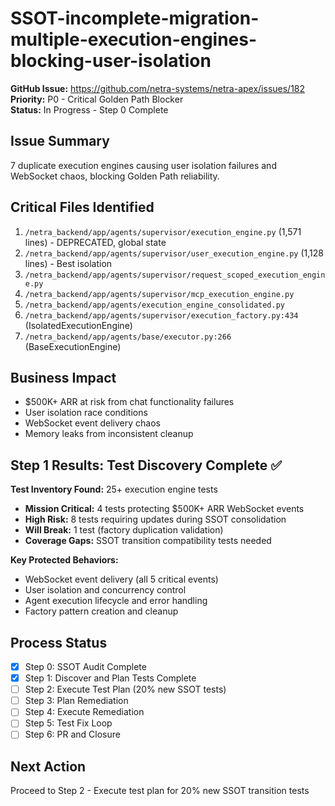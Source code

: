 # SSOT-incomplete-migration-multiple-execution-engines-blocking-user-isolation

**GitHub Issue:** https://github.com/netra-systems/netra-apex/issues/182  
**Priority:** P0 - Critical Golden Path Blocker  
**Status:** In Progress - Step 0 Complete

## Issue Summary
7 duplicate execution engines causing user isolation failures and WebSocket chaos, blocking Golden Path reliability.

## Critical Files Identified
1. `/netra_backend/app/agents/supervisor/execution_engine.py` (1,571 lines) - DEPRECATED, global state
2. `/netra_backend/app/agents/supervisor/user_execution_engine.py` (1,128 lines) - Best isolation 
3. `/netra_backend/app/agents/supervisor/request_scoped_execution_engine.py`
4. `/netra_backend/app/agents/supervisor/mcp_execution_engine.py`
5. `/netra_backend/app/agents/execution_engine_consolidated.py`
6. `/netra_backend/app/agents/supervisor/execution_factory.py:434` (IsolatedExecutionEngine)
7. `/netra_backend/app/agents/base/executor.py:266` (BaseExecutionEngine)

## Business Impact
- $500K+ ARR at risk from chat functionality failures
- User isolation race conditions
- WebSocket event delivery chaos
- Memory leaks from inconsistent cleanup

## Step 1 Results: Test Discovery Complete ✅
**Test Inventory Found:** 25+ execution engine tests
- **Mission Critical:** 4 tests protecting $500K+ ARR WebSocket events
- **High Risk:** 8 tests requiring updates during SSOT consolidation  
- **Will Break:** 1 test (factory duplication validation)
- **Coverage Gaps:** SSOT transition compatibility tests needed

**Key Protected Behaviors:**
- WebSocket event delivery (all 5 critical events)
- User isolation and concurrency control
- Agent execution lifecycle and error handling
- Factory pattern creation and cleanup

## Process Status
- [x] Step 0: SSOT Audit Complete
- [x] Step 1: Discover and Plan Tests Complete  
- [ ] Step 2: Execute Test Plan (20% new SSOT tests)
- [ ] Step 3: Plan Remediation
- [ ] Step 4: Execute Remediation
- [ ] Step 5: Test Fix Loop
- [ ] Step 6: PR and Closure

## Next Action
Proceed to Step 2 - Execute test plan for 20% new SSOT transition tests